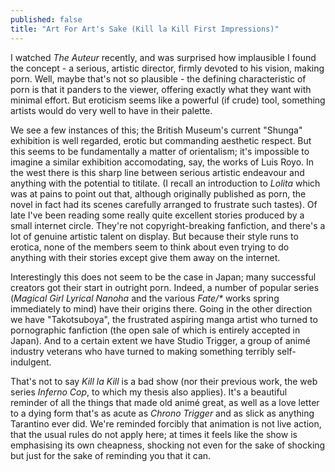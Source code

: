 ```yaml
---
published: false
title: "Art For Art's Sake (Kill la Kill First Impressions)"
---
```


I watched *The Auteur* recently, and was surprised how implausible I found the concept - a serious, artistic director, firmly devoted to his vision, making porn. Well, maybe that's not so plausible - the defining characteristic of porn is that it panders to the viewer, offering exactly what they want with minimal effort. But eroticism seems like a powerful (if crude) tool, something artists would do very well to have in their palette.

We see a few instances of this; the British Museum's current "Shunga" exhibition is well regarded, erotic but commanding aesthetic respect. But this seems to be fundamentally a matter of orientalism; it's impossible to imagine a similar exhibition accomodating, say, the works of Luis Royo. In the west there is this sharp line between serious artistic endeavour and anything with the potential to titilate. (I recall an introduction to *Lolita* which was at pains to point out that, although originally published as porn, the novel in fact had its scenes carefully arranged to frustrate such tastes). Of late I've been reading some really quite excellent stories produced by a small internet circle. They're not copyright-breaking fanfiction, and there's a lot of genuine artistic talent on display. But because their style runs to erotica, none of the members seem to think about even trying to do anything with their stories except give them away on the internet.

Interestingly this does not seem to be the case in Japan; many successful creators got their start in outright porn. Indeed, a number of popular series (*Magical Girl Lyrical Nanoha* and the various *Fate/\** works spring immediately to mind) have their origins there. Going in the other direction we have "Takotsuboya", the frustrated aspiring manga artist who turned to pornographic fanfiction (the open sale of which is entirely accepted in Japan). And to a certain extent we have Studio Trigger, a group of anim&eacute; industry veterans who have turned to making something terribly self-indulgent.

That's not to say *Kill la Kill* is a bad show (nor their previous work, the web series *Inferno Cop*, to which my thesis also applies). It's a beautiful reminder of all the things that made old anim&eacute; great, as well as a love letter to a dying form that's as acute as *Chrono Trigger* and as slick as anything Tarantino ever did. We're reminded forcibly that animation is not live action, that the usual rules do not apply here; at times it feels like the show is emphasising its own cheapness, shocking not even for the sake of shocking but just for the sake of reminding you that it can.